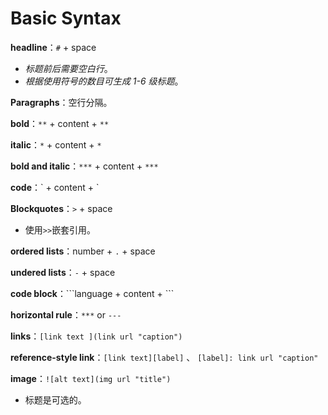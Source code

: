 # Basic Syntax

**headline**：`#` + space

- *标题前后需要空白行*。
- *根据使用符号的数目可生成 1-6 级标题*。

**Paragraphs**：空行分隔。

**bold**：`**` + content + `**`

**italic**：`*` + content + `*`

**bold and italic**：`***` + content + `***`

**code**：\` + content + \`

**Blockquotes**：`>` + space

- 使用`>>`嵌套引用。

**ordered lists**：number + `.` + space

**undered lists**：`-` + space

**code block**：\`\`\`language + content + \`\`\`

**horizontal rule**：`***` or `---`

**links**：`[link text ](link url "caption")`

**reference-style link**：`[link text][label]` 、 `[label]: link url "caption"`

**image**：`![alt text](img url "title")`

- 标题是可选的。
